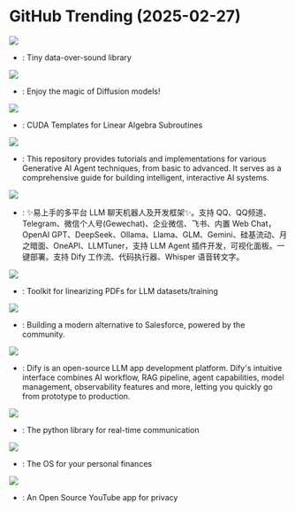 # GitHub Trending (2025-02-27)

![](https://img.shields.io/badge/C%2B%2B-New%20664-green?style=flat-square&logo=appveyor)
- [](https://github.comundefined): Tiny data-over-sound library

![](https://img.shields.io/badge/Python-New%20113-green?style=flat-square&logo=appveyor)
- [](https://github.comundefined): Enjoy the magic of Diffusion models!

![](https://img.shields.io/badge/C%2B%2B-New%2074-green?style=flat-square&logo=appveyor)
- [](https://github.comundefined): CUDA Templates for Linear Algebra Subroutines

![](https://img.shields.io/badge/Jupyter%20Notebook-New%20387-green?style=flat-square&logo=appveyor)
- [](https://github.comundefined): This repository provides tutorials and implementations for various Generative AI Agent techniques, from basic to advanced. It serves as a comprehensive guide for building intelligent, interactive AI systems.

![](https://img.shields.io/badge/Python-New%20253-green?style=flat-square&logo=appveyor)
- [](https://github.comundefined): ✨易上手的多平台 LLM 聊天机器人及开发框架✨。支持 QQ、QQ频道、Telegram、微信个人号(Gewechat)、企业微信、飞书、内置 Web Chat，OpenAI GPT、DeepSeek、Ollama、Llama、GLM、Gemini、硅基流动、月之暗面、OneAPI、LLMTuner，支持 LLM Agent 插件开发，可视化面板。一键部署。支持 Dify 工作流、代码执行器、Whisper 语音转文字。

![](https://img.shields.io/badge/Python-New%20790-green?style=flat-square&logo=appveyor)
- [](https://github.comundefined): Toolkit for linearizing PDFs for LLM datasets/training

![](https://img.shields.io/badge/TypeScript-New%20155-green?style=flat-square&logo=appveyor)
- [](https://github.comundefined): Building a modern alternative to Salesforce, powered by the community.

![](https://img.shields.io/badge/TypeScript-New%20866-green?style=flat-square&logo=appveyor)
- [](https://github.comundefined): Dify is an open-source LLM app development platform. Dify's intuitive interface combines AI workflow, RAG pipeline, agent capabilities, model management, observability features and more, letting you quickly go from prototype to production.

![](https://img.shields.io/badge/Python-New%20188-green?style=flat-square&logo=appveyor)
- [](https://github.comundefined): The python library for real-time communication

![](https://img.shields.io/badge/Ruby-New%20330-green?style=flat-square&logo=appveyor)
- [](https://github.comundefined): The OS for your personal finances

![](https://img.shields.io/badge/JavaScript-New%20459-green?style=flat-square&logo=appveyor)
- [](https://github.comundefined): An Open Source YouTube app for privacy

